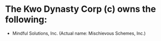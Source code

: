 # The Kwo Dynasty Corp (c) owns the following:

- Mindful Solutions, Inc. (Actual name: Mischievous Schemes, Inc.)
